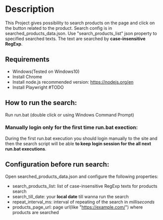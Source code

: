 # Description
This Project gives possibility to search products on the page and click on the button related to the product.
Search config is in searched_products_data.json. Use "search_products_list" json property to specified searched texts.
The text are searched by **case-insensitive RegExp**. 

## Requirements
- Windows(Tested on Windows10)
- Install Chrome
- Install node.js recommended version: https://nodejs.org/en
- Install Playwright #TODO

## How to run the search:
Run run.bat (double click or using Windows Command Prompt)

### Manually login only for the first time run.bat exection:
During the first run.bat execution you should login manually to the site and then the search script will be able **to keep login session for the all next run.bat executions**.

## Configuration before run search:
Open searched_products_data.json and configure the following properties:
- search_products_list: list of case-insensitive RegExp texts for products search
- search_till_date: your **local date** till wanna run the search
- repeat_interval_ms: interval of repeating of the search in *milliseconds*
- products_page_url: page url(like "https://example.com/") where products are searched
